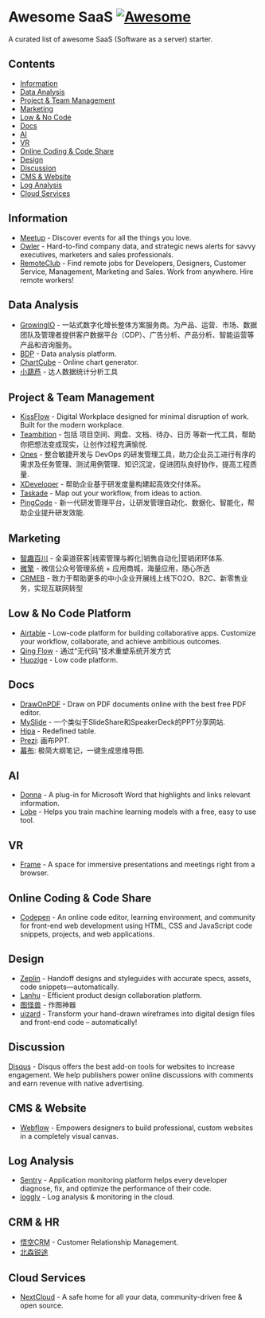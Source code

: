 # Awesome SaaS [![Awesome](https://awesome.re/badge.svg)](https://github.com/sindresorhus/awesome)

A curated list of awesome SaaS (Software as a server) starter.

## Contents

- [Information](#information)
- [Data Analysis](#data-analysis)
- [Project & Team Management](#project--team-management)
- [Marketing](#marketing)
- [Low & No Code](#low--no-code-platform)
- [Docs](#docs)
- [AI](#ai)
- [VR](#vr)
- [Online Coding & Code Share](#online-coding--code-share)
- [Design](#design)
- [Discussion](#discussion)
- [CMS & Website](#cms--website)
- [Log Analysis](#log-analysis)
- [Cloud Services](#cloud-services)

## Information

- [Meetup](https://www.meetup.com/) - Discover events for all the things you love.
- [Owler](https://corp.owler.com/) - Hard-to-find company data, and strategic news alerts for savvy executives, marketers and sales professionals.
- [RemoteClub](https://remoteclub.io/?ref=producthunt) - Find remote jobs for Developers, Designers, Customer Service, Management, Marketing and Sales. Work from anywhere. Hire remote workers!

## Data Analysis

- [GrowingIO](https://www.growingio.com/) - 一站式数字化增长整体方案服务商。为产品、运营、市场、数据团队及管理者提供客户数据平台（CDP）、广告分析、产品分析、智能运营等产品和咨询服务。
- [BDP](https://me.bdp.cn/home.html) - Data analysis platform.
- [ChartCube](https://chartcube.alipay.com/) - Online chart generator.
- [小葫芦](https://www.xiaohulu.com/gonghui/) - 达人数据统计分析工具

## Project & Team Management

- [KissFlow](https://kissflow.com/) - Digital Workplace designed for minimal disruption of work. Built for the modern workplace.
- [Teambition](https://www.teambition.com/) - 包括 项目空间、网盘、文档、待办、日历 等新一代工具，帮助你把想法变成现实，让创作过程充满愉悦.
- [Ones](https://ones.ai/) - 整合敏捷开发与 DevOps 的研发管理工具，助力企业员工进行有序的需求及任务管理、测试用例管理、知识沉淀，促进团队良好协作，提高工程质量.
- [XDeveloper](https://x-developer.cn/) - 帮助企业基于研发度量构建起高效交付体系。
- [Taskade](https://www.taskade.com/spaces/rshcAWanYLxmWNq4) - Map out your workflow, from ideas to action.
- [PingCode](https://pingcode.com/) - 新一代研发管理平台，让研发管理自动化、数据化、智能化，帮助企业提升研发效能.

## Marketing

- [智趣百川](https://www.scrmtech.com/marketing.html) - 全渠道获客|线索管理与孵化|销售自动化|营销闭环体系.
- [微擎](https://www.w7.cc/) - 微信公众号管理系统 + 应用商城，海量应用，随心所选
- [CRMEB](http://www.crmeb.com/) - 致力于帮助更多的中小企业开展线上线下O2O、B2C、新零售业务，实现互联网转型      

## Low & No Code Platform

- [Airtable](https://airtable.com/) - Low-code platform for building collaborative apps. Customize your workflow, collaborate, and achieve ambitious outcomes.
- [Qing Flow](https://qingflow.com/) - 通过“无代码”技术重塑系统开发方式
- [Huozige](https://www.grapecity.com.cn/solutions/huozige) - Low code platform.

## Docs

- [DrawOnPDF](https://www.goodannotations.com/tools/draw-on-pdf) - Draw on PDF documents online with the best free PDF editor.
- [MySlide](https://myslide.cn/) - 一个类似于SlideShare和SpeakerDeck的PPT分享网站.
- [Hipa](https://hipacloud.com/) - Redefined table.
- [Prezi](https://prezi.com): 画布PPT.
- [幕布](https://mubu.com/): 极简大纲笔记，一键生成思维导图.

## AI

- [Donna](https://www.donna.legal/) - A plug-in for Microsoft Word that highlights and links relevant information.
- [Lobe](https://lobe.ai/) - Helps you train machine learning models with a free, easy to use tool.

## VR

- [Frame](https://framevr.io/) - A space for immersive presentations and meetings right from a browser.

## Online Coding & Code Share

- [Codepen](https://codepen.io/) -  An online code editor, learning environment, and community for front-end web development using HTML, CSS and JavaScript code snippets, projects, and web applications.

## Design

- [Zeplin](https://zeplin.io/) - Handoff designs and styleguides with accurate specs, assets, code snippets—automatically.
- [Lanhu](https://lanhuapp.com/web/#/item) - Efficient product design collaboration platform.
- [图怪兽](https://818ps.com) - 作图神器
- [uizard](https://uizard.io/) - Transform your hand-drawn wireframes into digital design files and front-end code – automatically!

## Discussion

[Disqus](https://disqus.com/) - Disqus offers the best add-on tools for websites to increase engagement. We help publishers power online discussions with comments and earn revenue with native advertising.

## CMS & Website

- [Webflow](https://webflow.com/) - Empowers designers to build professional, custom websites in a completely visual canvas.
                                    
## Log Analysis

- [Sentry](https://sentry.io/welcome/) - Application monitoring platform helps every developer diagnose, fix, and optimize the performance of their code.
- [loggly](https://www.loggly.com/) - Log analysis & monitoring in the cloud.

## CRM & HR

- [悟空CRM](https://www.bt.cn/) - Customer Relationship Management. 
- [北森锐途](https://www.beisen.com/product/evaluation/glzh/?utm_source=GL_bd_cpxf_glrycp&utm_medium=bdsem&utm_term=%E6%B5%8B%E8%AF%84%E4%BA%91-%E7%BB%86%E5%88%86%E8%AF%8D&utm_content=%E7%AE%A1%E7%90%86%E4%BA%BA%E5%91%98%E7%BB%BC%E5%90%88%E6%B5%8B%E8%AF%84&utm_campaign=%E9%94%90%E9%80%94&e_matchtype=1&e_creative=14648159205&e_adposition=cl1&e_pagenum=1&e_keywordid=102315230595&e_keywordid2=102315230595)

## Cloud Services

- [NextCloud](https://nextcloud.com) - A safe home for all your data, community-driven free & open source.
